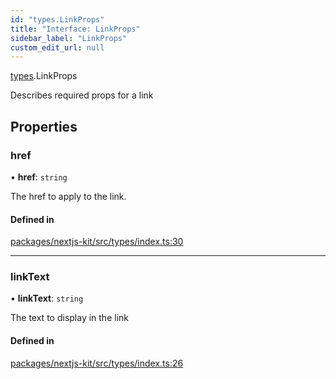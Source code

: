 ```yaml
---
id: "types.LinkProps"
title: "Interface: LinkProps"
sidebar_label: "LinkProps"
custom_edit_url: null
---
```


[types](../modules/types.md).LinkProps

Describes required props for a link

## Properties

### href

• **href**: `string`

The href to apply to the link.

#### Defined in

[packages/nextjs-kit/src/types/index.ts:30](https://github.com/CobyPear/decoupled-kit-js/blob/1d4dd35e/packages/nextjs-kit/src/types/index.ts#L30)

___

### linkText

• **linkText**: `string`

The text to display in the link

#### Defined in

[packages/nextjs-kit/src/types/index.ts:26](https://github.com/CobyPear/decoupled-kit-js/blob/1d4dd35e/packages/nextjs-kit/src/types/index.ts#L26)
